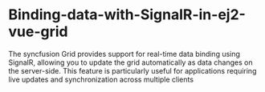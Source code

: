 # Binding-data-with-SignalR-in-ej2-vue-grid
The syncfusion Grid provides support for real-time data binding using SignalR, allowing you to update the grid automatically as data changes on the server-side. This feature is particularly useful for applications requiring live updates and synchronization across multiple clients
